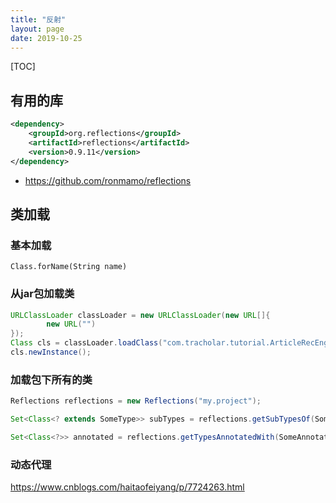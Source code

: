 ```yaml
---
title: "反射"
layout: page
date: 2019-10-25
---
```

[TOC]

## 有用的库
```xml
<dependency>
    <groupId>org.reflections</groupId>
    <artifactId>reflections</artifactId>
    <version>0.9.11</version>
</dependency>
```
- <https://github.com/ronmamo/reflections>

## 类加载
### 基本加载
`Class.forName(String name)`

### 从jar包加载类
```java
URLClassLoader classLoader = new URLClassLoader(new URL[]{
        new URL("")
});
Class cls = classLoader.loadClass("com.tracholar.tutorial.ArticleRecEngine");
cls.newInstance();
```

### 加载包下所有的类
```java
Reflections reflections = new Reflections("my.project");

Set<Class<? extends SomeType>> subTypes = reflections.getSubTypesOf(SomeType.class);

Set<Class<?>> annotated = reflections.getTypesAnnotatedWith(SomeAnnotation.class);
```



### 动态代理
<https://www.cnblogs.com/haitaofeiyang/p/7724263.html>